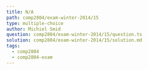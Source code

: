 ```yaml
---
title: N/A
path: comp2804/exam-winter-2014/15
type: multiple-choice
author: Michiel Smid
question: comp2804/exam-winter-2014/15/question.ts
solution: comp2804/exam-winter-2014/15/solution.md
tags:
  - comp2804
  - comp2804-exam
---
```


